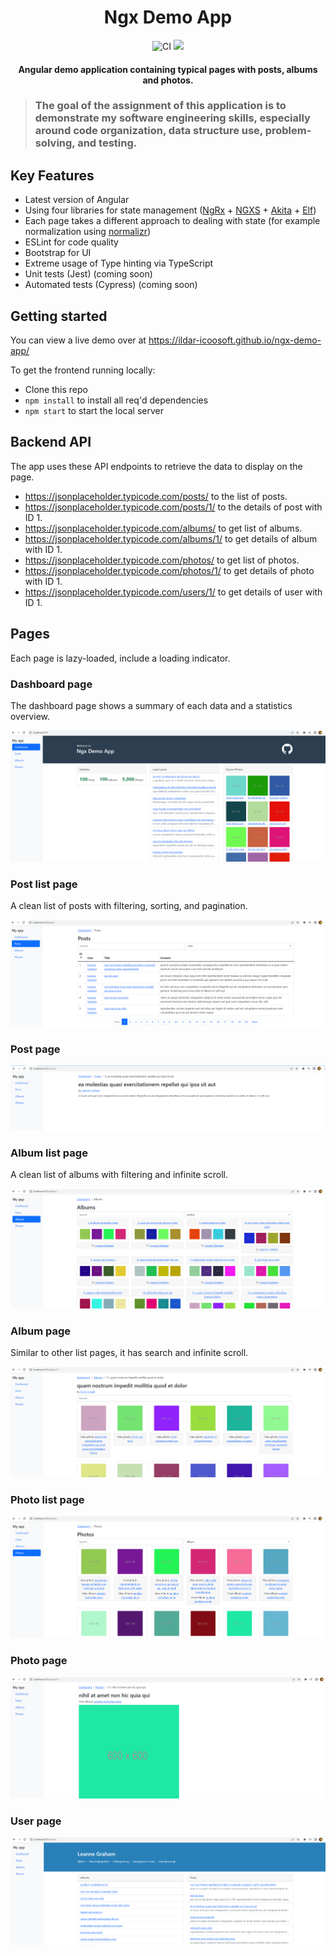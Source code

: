 <h1 align="center">Ngx Demo App</h1>

<p align="center">
  <img alt="CI" src="https://github.com/ildar-icoosoft/ngx-demo-app/workflows/CI/badge.svg">

  <a href="https://codecov.io/gh/ildar-icoosoft/ngx-demo-app">
    <img src="https://codecov.io/gh/ildar-icoosoft/ngx-demo-app/branch/master/graph/badge.svg?token=PWWEME2J5G"/>
  </a>
</p>

<h4 align="center">Angular demo application containing typical pages with posts, albums and photos.</h4>

> ### The goal of the assignment of this application is to demonstrate my software engineering skills, especially around code organization, data structure use, problem-solving, and testing.

## Key Features

- Latest version of Angular
- Using four libraries for state management ([NgRx](https://ngrx.io/docs) + [NGXS](https://ngxs.io/) + [Akita](https://opensource.salesforce.com/akita/docs/store) + [Elf](https://ngneat.github.io/elf/))
- Each page takes a different approach to dealing with state (for example normalization using [normalizr](https://github.com/paularmstrong/normalizr))
- ESLint for code quality
- Bootstrap for UI
- Extreme usage of Type hinting via TypeScript
- Unit tests (Jest) (coming soon)
- Automated tests (Cypress) (coming soon)

## Getting started

You can view a live demo over at https://ildar-icoosoft.github.io/ngx-demo-app/

To get the frontend running locally:

- Clone this repo
- `npm install` to install all req'd dependencies
- `npm start` to start the local server

## Backend API

The app uses these API endpoints to retrieve the data to display on the page.

- https://jsonplaceholder.typicode.com/posts/ to the list of posts.
- https://jsonplaceholder.typicode.com/posts/1/ to the details of post with ID 1.
- https://jsonplaceholder.typicode.com/albums/ to get list of albums.
- https://jsonplaceholder.typicode.com/albums/1/ to get details of album with ID 1.
- https://jsonplaceholder.typicode.com/photos/ to get list of photos.
- https://jsonplaceholder.typicode.com/photos/1/ to get details of photo with ID 1.
- https://jsonplaceholder.typicode.com/users/1/ to get details of user with ID 1.

## Pages

Each page is lazy-loaded, include a loading indicator.

### Dashboard page

The dashboard page shows a summary of each data and a statistics overview.

![screenshot](https://raw.githubusercontent.com/ildar-icoosoft/ngx-demo-app/master/src/assets/screenshots/dashboard.png)

### Post list page

A clean list of posts with filtering, sorting, and pagination.

![screenshot](https://raw.githubusercontent.com/ildar-icoosoft/ngx-demo-app/master/src/assets/screenshots/post-list.png)

### Post page

![screenshot](https://raw.githubusercontent.com/ildar-icoosoft/ngx-demo-app/master/src/assets/screenshots/post.png)

### Album list page

A clean list of albums with filtering and infinite scroll.

![screenshot](https://raw.githubusercontent.com/ildar-icoosoft/ngx-demo-app/master/src/assets/screenshots/album-list.png)

### Album page

Similar to other list pages, it has search and infinite scroll.

![screenshot](https://raw.githubusercontent.com/ildar-icoosoft/ngx-demo-app/master/src/assets/screenshots/album.png)

### Photo list page

![screenshot](https://raw.githubusercontent.com/ildar-icoosoft/ngx-demo-app/master/src/assets/screenshots/photo-list.png)

### Photo page

![screenshot](https://raw.githubusercontent.com/ildar-icoosoft/ngx-demo-app/master/src/assets/screenshots/photo.png)

### User page

![screenshot](https://raw.githubusercontent.com/ildar-icoosoft/ngx-demo-app/master/src/assets/screenshots/user.png)
